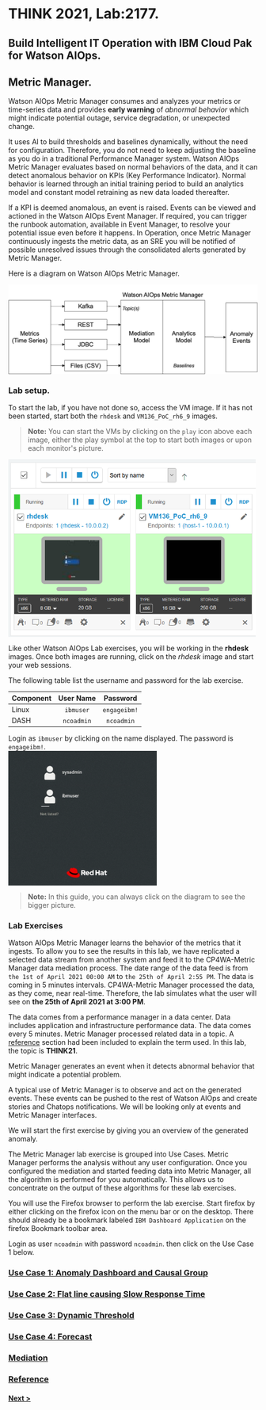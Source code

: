# THINK 2021, Lab:2177.
## Build Intelligent IT Operation with IBM Cloud Pak for Watson AIOps.
## Metric Manager.

Watson AIOps Metric Manager consumes and analyzes your metrics or time-series data and provides **early warning** of *abnormal behavior* which might indicate potential outage, service degradation, or unexpected change. 

It uses AI to build thresholds and baselines dynamically, without the need for configuration. Therefore, you do not need to keep adjusting the baseline as you do in a traditional Performance Manager system.
Watson AIOps Metric Manager evaluates based on normal behaviors of the data, and it can detect anomalous behavior on KPIs (Key Performance Indicator). Normal behavior is learned through an initial training period to build an analytics model and constant model retraining as new data loaded thereafter. 

If a KPI is deemed anomalous, an event is raised.  Events can be viewed and actioned in the Watson AIOps Event Manager. If required, you can trigger the runbook automation, available in Event Manager, to resolve your potential issue even before it happens.
In Operation, once Metric Manager continuously ingests the metric data, as an SRE you will be notified of possible unresolved issues through the consolidated alerts generated by Metric Manager. 

Here is a diagram on Watson AIOps Metric Manager.

<img src="./images/mm01.png" alt="Watson AIOps Metric Manager" width="800" align="center"/>
<br>

### Lab setup.

To start the lab, if you have not done so, access the VM image. If it has not been started, start both the `rhdesk` and `VM136_PoC_rh6_9` images.
> **Note:** You can start the VMs by clicking on the `play` icon above each image, either the play symbol at the top to start both images or upon each monitor's picture.

<img src="./images/mm02.png" alt="Watson AIOps Lab images" width="500" align="center"/>

Like other Watson AIOps Lab exercises, you will be working in the __rhdesk__ images.
Once both images are running, click on the _rhdesk_ image and start your web sessions.

The following table list the username and password for the lab exercise.

| Component | User Name | Password |
| --- | :---: | :---: |
| Linux | `ibmuser` | `engageibm!` |
| DASH | `ncoadmin` | `ncoadmin` |

Login as `ibmuser` by clicking on the name displayed. The password is `engageibm!`.
<br>
<img src="./images/mm03.png" alt="Watson AIOps Lab images" width="300" align="center"/>

> **Note:** In this guide, you can always click on the diagram to see the bigger picture.

### Lab Exercises
Watson AIOps Metric Manager learns the behavior of the metrics that it ingests. To allow you to see the results in this lab, we have replicated a selected data stream from another system and feed it to the CP4WA-Metric Manager data mediation process. The date range of the data feed is from `the 1st of April 2021 00:00 AM` to `the 25th of April 2:55 PM`. The data is coming in 5 minutes intervals. CP4WA-Metric Manager processed the data, as they come, near real-time. Therefore, the lab simulates what the user will see on __the 25th of April 2021 at 3:00 PM__.

The data comes from a performance manager in a data center. Data includes application and infrastructure performance data.
The data comes every 5 minutes. Metric Manager processed related data in a topic. A [reference](./ref/) section had been included to explain the term used. In this lab, the topic is **THINK21**.

Metric Manager generates an event when it detects abnormal behavior that might indicate a potential problem.

A typical use of Metric Manager is to observe and act on the generated events. These events can be pushed to the rest of Watson AIOps and create stories and Chatops notifications. We will be looking only at events and Metric Manager interfaces.

We will start the first exercise by giving you an overview of the generated anomaly.

The Metric Manager lab exercise is grouped into Use Cases. Metric Manager performs the analysis without any user configuration.  Once you configured the mediation and started feeding data into Metric Manager, all the algorithm is performed for you automatically.  This allows us to concentrate on the output of these algorithms for these lab exercises.

You will use the Firefox browser to perform the lab exercise. Start firefox by either clicking on the firefox icon on the menu bar or on the desktop.
There should already be a bookmark labeled `IBM Dashboard Application` on the firefox Bookmark toolbar area. 

Login as user `ncoadmin` with password `ncoadmin`. then click on the Use Case 1 below.

### [Use Case 1: Anomaly Dashboard and Causal Group](./uc1/)

### [Use Case 2: Flat line causing Slow Response Time](./uc2/)

### [Use Case 3: Dynamic Threshold](./uc3/)

### [Use Case 4: Forecast](./uc3/)

### [Mediation](./mediation/)

### [Reference](./ref/)


#### [Next >](./uc1/)
